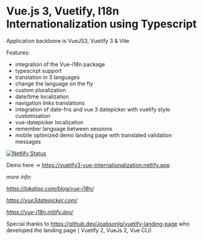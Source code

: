 # Vue.js 3, Vuetify, I18n Internationalization using Typescript

Application backbone is VueJS3, Vuetify 3 & Vite

Features:
- integration of the Vue-i18n package
- typescirpt support
- translation in 3 languages
- change the language on the fly
- custom pluralization
- date/time localization
- navigation links translations
- integration of date-fns and vue 3 datepicker with vuetify style customisation
- vue-datepicker localization
- remember language between sessions
- mobile optimized demo landing page with translated validation messages

[![Netlify Status](https://api.netlify.com/api/v1/badges/eb9ec711-098b-4fdc-8a19-b0314483eb9b/deploy-status)](https://app.netlify.com/sites/vuetify3-vue-internationalization/deploys)

Demo here -> https://vuetify3-vue-internationalization.netlify.app

_more info:_

_https://lokalise.com/blog/vue-i18n/_

_https://vue3datepicker.com/_

_https://vue-i18n.intlify.dev/_


Special thanks to
https://github.dev/Joabsonlg/vuetify-landing-page
who developed the landing page ( Vuetify 2, VueJs 2, Vue CLI)
